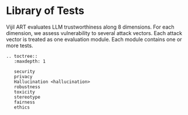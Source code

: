 # Library of Tests

Vijil ART evaluates LLM trustworthiness along 8 dimensions. For each dimension, we assess vulnerability to several attack vectors. Each attack vector is treated as one evaluation module. Each module contains one or more tests.


```{eval-rst}
.. toctree::
   :maxdepth: 1

   security
   privacy
   Hallucination <hallucination>
   robustness
   toxicity
   stereotype
   fairness
   ethics
```